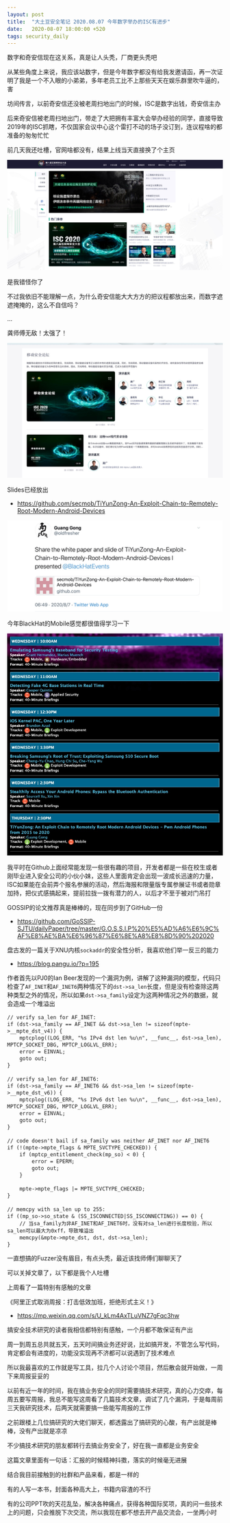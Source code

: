 ```yaml
---
layout: post
title:  "大土豆安全笔记 2020.08.07 今年数字举办的ISC有进步"
date:   2020-08-07 18:00:00 +520
tags: security_daily
---
```


数字和奇安信现在这关系，真是让人头秃，厂商更头秃吧

从某些角度上来说，我应该站数字，但是今年数字都没有给我发邀请函，再一次证明了我是一个不入眼的小弟弟，多年老员工比不上那些天天在娱乐群里吹牛逼的，害

坊间传言，以前奇安信还没被老周扫地出门的时候，ISC是数字出钱，奇安信主办

后来奇安信被老周扫地出门，带走了大把拥有丰富大会举办经验的同学，直接导致2019年的ISC抓瞎，不仅国家会议中心这个雷打不动的场子没订到，连议程啥的都准备的匆匆忙忙

前几天我还吐槽，官网啥都没有，结果上线当天直接换了个主页

![IMAGE](/assets/resources/174DB1BF996A2906D34087D8D79AC470.jpg)

是我错怪你了

不过我依旧不能理解一点，为什么奇安信能大大方方的把议程都放出来，而数字遮遮掩掩的，这么不自信吗？

...

龚师傅无敌！太强了！

![IMAGE](/assets/resources/7FEC3028A5970F171BA4A226E99AB391.jpg)

Slides已经放出
- https://github.com/secmob/TiYunZong-An-Exploit-Chain-to-Remotely-Root-Modern-Android-Devices

![IMAGE](/assets/resources/3C7B15FFAADCF132CE20E5E7DF519DE5.jpg)

今年BlackHat的Mobile感觉都很值得学习一下

![IMAGE](/assets/resources/ECF3482DA28861BF242B63196EA99301.jpg)

我平时在Github上面经常能发现一些很有趣的项目，开发者都是一些在校生或者刚毕业进入安全公司的小伙小妹，这些人里面肯定会出现一波成长迅速的力量，ISC如果能在会前弄个报名参展的活动，然后海报和限量版专属参展证书或者勋章加持，把仪式感搞起来，提前拉拢一拨有潜力的人，以后才不至于被对门吊打

GOSSIP的论文推荐真是棒棒的，现在同步到了GitHub一份
- https://github.com/GoSSIP-SJTU/dailyPaper/tree/master/G.O.S.S.I.P%20%E5%AD%A6%E6%9C%AF%E8%AE%BA%E6%96%87%E6%8E%A8%E8%8D%90%202020

盘古发的一篇关于XNU内核`sockaddr`的安全性分析，我喜欢他们举一反三的能力
- https://blog.pangu.io/?p=195

作者首先以PJ0的Ian Beer发现的一个漏洞为例，讲解了这种漏洞的模型，代码只检查了`AF_INET`和`AF_INET6`两种情况下的`dst->sa_len`长度，但是没有检查除这两种类型之外的情况，所以如果`dst->sa_family`设定为这两种情况之外的数据，就会造成一个堆溢出
```
// verify sa_len for AF_INET:
if (dst->sa_family == AF_INET && dst->sa_len != sizeof(mpte->__mpte_dst_v4)) {
    mptcplog((LOG_ERR, "%s IPv4 dst len %u\n", __func__, dst->sa_len), MPTCP_SOCKET_DBG, MPTCP_LOGLVL_ERR);
    error = EINVAL;
    goto out;
}

// verify sa_len for AF_INET6:
if (dst->sa_family == AF_INET6 && dst->sa_len != sizeof(mpte->__mpte_dst_v6)) {
    mptcplog((LOG_ERR, "%s IPv6 dst len %u\n", __func__, dst->sa_len), MPTCP_SOCKET_DBG, MPTCP_LOGLVL_ERR);
    error = EINVAL;
    goto out;
}

// code doesn't bail if sa_family was neither AF_INET nor AF_INET6
if (!(mpte->mpte_flags & MPTE_SVCTYPE_CHECKED)) {
    if (mptcp_entitlement_check(mp_so) < 0) {
        error = EPERM;
        goto out;
    }

    mpte->mpte_flags |= MPTE_SVCTYPE_CHECKED;
}

// memcpy with sa_len up to 255:
if ((mp_so->so_state & (SS_ISCONNECTED|SS_ISCONNECTING)) == 0) {
    // 当sa_family为非AF_INET和AF_INET6时，没有对sa_len进行长度校验，所以sa_len可以最大为0xff，导致堆溢出
    memcpy(&mpte->mpte_dst, dst, dst->sa_len);
}
```

一直想搞的Fuzzer没有眉目，有点头秃，最近该找师傅们聊聊天了

可以关掉文章了，以下都是我个人吐槽

上周看了一篇特别有感触的文章

《阿里正式取消周报：打击低效加班，拒绝形式主义！》
- https://mp.weixin.qq.com/s/U_kLm4AxTLuVNZ7gFqc3hw

搞安全技术研究的读者我相信都特别有感触，一个月都不敢保证有产出

周一到周五总共就五天，五天时间搞业务还好说，比如搞开发，不管怎么写代码，肯定都会有进度的，功能没实现再不济都可以说遇到了技术难点

所以我最喜欢的工作就是写工具，拉几个人讨论个项目，然后散会就开始做，一周下来周报妥妥的

以前有近一年的时间，我在搞业务安全的同时需要搞技术研究，真的心力交瘁，每周五要写周报，我总不能写这周看了几篇技术文章，调试了几个漏洞，于是每周前三天我研究技术，后两天就需要搞一些能写周报的工作

之前跟楼上几位搞研究的大佬们聊天，都透露出了搞研究的心酸，有产出就是棒棒，没有产出就是凉凉

不少搞技术研究的朋友都转行去搞业务安全了，好在我一直都是业务安全

这篇文章里面有一句话：汇报的时候精神抖擞，落实的时候毫无进展

结合我目前接触到的社群和产品来看，都是一样的

有的人写一本书，封面各种高大上，书籍内容渣的不行

有的公司PPT吹的天花乱坠，解决各种痛点，获得各种国际奖项，真的问一些技术上的问题，只会推脱下次交流，所以我现在都不想去开产品交流会，一坐两小时